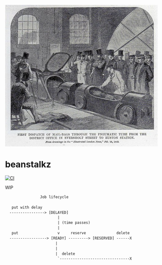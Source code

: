 ![](_logo/1p0c_8c0637.jpg)

# beanstalkz
[![CI](https://github.com/g41797/beanstalkz/actions/workflows/ci.yml/badge.svg)](https://github.com/g41797/beanstalkz/actions/workflows/ci.yml)


WIP


```txt
                Job lifecycle   
   
   put with delay             
  ----------------> [DELAYED] 
                        |     
                        | (time passes)
                        |              
   put                  v     reserve              delete
  -----------------> [READY] ---------> [RESERVED] ------X
                       |  
                       |
                       |  delete
                        `--------------------------------X
```


<br />
